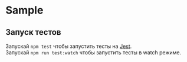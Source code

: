 # Sample

## Запуск тестов

Запускай `npm test` чтобы запустить тесты на [Jest](https://jestjs.io/).   
Запускай `npm run test:watch` чтобы запустить тесты в watch режиме.
